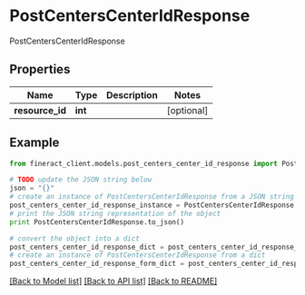 # PostCentersCenterIdResponse

PostCentersCenterIdResponse

## Properties

Name | Type | Description | Notes
------------ | ------------- | ------------- | -------------
**resource_id** | **int** |  | [optional] 

## Example

```python
from fineract_client.models.post_centers_center_id_response import PostCentersCenterIdResponse

# TODO update the JSON string below
json = "{}"
# create an instance of PostCentersCenterIdResponse from a JSON string
post_centers_center_id_response_instance = PostCentersCenterIdResponse.from_json(json)
# print the JSON string representation of the object
print PostCentersCenterIdResponse.to_json()

# convert the object into a dict
post_centers_center_id_response_dict = post_centers_center_id_response_instance.to_dict()
# create an instance of PostCentersCenterIdResponse from a dict
post_centers_center_id_response_form_dict = post_centers_center_id_response.from_dict(post_centers_center_id_response_dict)
```
[[Back to Model list]](../README.md#documentation-for-models) [[Back to API list]](../README.md#documentation-for-api-endpoints) [[Back to README]](../README.md)


